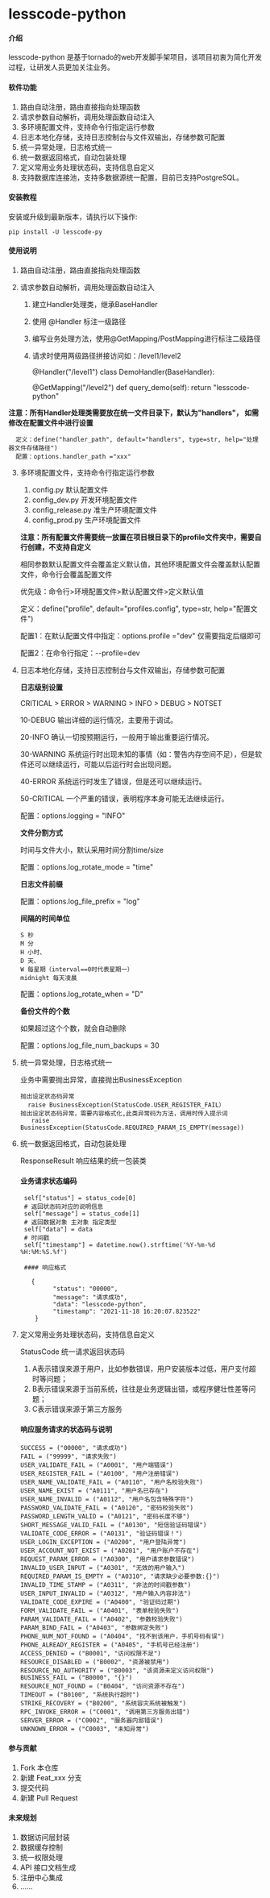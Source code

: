 # lesscode-python

#### 介绍
   lesscode-python 是基于tornado的web开发脚手架项目，该项目初衷为简化开发过程，让研发人员更加关注业务。
#### 软件功能
1. 路由自动注册，路由直接指向处理函数
2. 请求参数自动解析，调用处理函数自动注入
3. 多环境配置文件，支持命令行指定运行参数
4. 日志本地化存储，支持日志控制台与文件双输出，存储参数可配置
5. 统一异常处理，日志格式统一
6. 统一数据返回格式，自动包装处理
7. 定义常用业务处理状态码，支持信息自定义
8. 支持数据库连接池，支持多数据源统一配置，目前已支持PostgreSQL。
#### 安装教程

安装或升级到最新版本，请执行以下操作:
    
    pip install -U lesscode-py

#### 使用说明

1. 路由自动注册，路由直接指向处理函数
2. 请求参数自动解析，调用处理函数自动注入

   1. 建立Handler处理类，继承BaseHandler
   2. 使用 @Handler 标注一级路径
   3. 编写业务处理方法，使用@GetMapping/PostMapping进行标注二级路径
   4. 请求时使用两级路径拼接访问如：/level1/level2


       @Handler("/level1") 
       class DemoHandler(BaseHandler):

       @GetMapping("/level2")
       def query_demo(self):
        return "lesscode-python"


**注意：所有Handler处理类需要放在统一文件目录下，默认为"handlers"， 如需修改在配置文件中进行设置**
               
      定义：define("handler_path", default="handlers", type=str, help="处理器文件存储路径")
      配置：options.handler_path ="xxx"
3. 多环境配置文件，支持命令行指定运行参数
   
   1. config.py 默认配置文件
   2. config_dev.py 开发环境配置文件
   3. config_release.py 准生产环境配置文件
   4. config_prod.py 生产环境配置文件
   
   
   **注意：所有配置文件需要统一放置在项目根目录下的profile文件夹中，需要自行创建，不支持自定义**

   相同参数默认配置文件会覆盖定义默认值，其他环境配置文件会覆盖默认配置文件，命令行会覆盖配置文件
   
   优先级：命令行>环境配置文件>默认配置文件>定义默认值

      
      定义：define("profile", default="profiles.config", type=str, help="配置文件")

      配置1：在默认配置文件中指定：options.profile ="dev" 仅需要指定后缀即可

      配置2：在命令行指定：--profile=dev
      
4. 日志本地化存储，支持日志控制台与文件双输出，存储参数可配置


      **日志级别设置**

      CRITICAL > ERROR > WARNING > INFO > DEBUG > NOTSET

      10-DEBUG       输出详细的运行情况，主要用于调试。

      20-INFO        确认一切按预期运行，一般用于输出重要运行情况。

      30-WARNING     系统运行时出现未知的事情（如：警告内存空间不足），但是软件还可以继续运行，可能以后运行时会出现问题。
      
      40-ERROR       系统运行时发生了错误，但是还可以继续运行。

      50-CRITICAL    一个严重的错误，表明程序本身可能无法继续运行。
      
      配置：options.logging = "INFO"

      **文件分割方式**

      时间与文件大小，默认采用时间分割time/size

      配置：options.log_rotate_mode = "time"
      
      **日志文件前缀**

      配置：options.log_file_prefix = "log"

      **间隔的时间单位**

       S 秒
       M 分
       H 小时、
       D 天、
       W 每星期（interval==0时代表星期一）
       midnight 每天凌晨

      配置：options.log_rotate_when = "D"
      
      **备份文件的个数**

      如果超过这个个数，就会自动删除

      配置：options.log_file_num_backups = 30
 
5. 统一异常处理，日志格式统一
      
    业务中需要抛出异常，直接抛出BusinessException

       抛出设定状态码异常
         raise BusinessException(StatusCode.USER_REGISTER_FAIL）
       抛出设定状态码异常，需要内容格式化,此类异常码为方法，调用时传入提示词
          raise BusinessException(StatusCode.REQUIRED_PARAM_IS_EMPTY(message))
       
6. 统一数据返回格式，自动包装处理

      ResponseResult  响应结果的统一包装类
      #### 业务请求状态编码
        self["status"] = status_code[0]
        # 返回状态码对应的说明信息
        self["message"] = status_code[1]
        # 返回数据对象 主对象 指定类型
        self["data"] = data
        # 时间戳
        self["timestamp"] = datetime.now().strftime('%Y-%m-%d %H:%M:%S.%f')
      
        #### 响应格式

          {
                "status": "00000",
                "message": "请求成功",
                "data": "lesscode-python",
                "timestamp": "2021-11-18 16:20:07.823522"
           }
7. 定义常用业务处理状态码，支持信息自定义

    StatusCode 统一请求返回状态码
   1. A表示错误来源于用户，比如参数错误，用户安装版本过低，用户支付超时等问题；
   2. B表示错误来源于当前系统，往往是业务逻辑出错，或程序健壮性差等问题；
   3. C表示错误来源于第三方服务

    #### 响应服务请求的状态码与说明
       SUCCESS = ("00000", "请求成功")
       FAIL = ("99999", "请求失败")
       USER_VALIDATE_FAIL = ("A0001", "用户端错误")
       USER_REGISTER_FAIL = ("A0100", "用户注册错误")
       USER_NAME_VALIDATE_FAIL = ("A0110", "用户名校验失败")
       USER_NAME_EXIST = ("A0111", "用户名已存在")
       USER_NAME_INVALID = ("A0112", "用户名包含特殊字符")
       PASSWORD_VALIDATE_FAIL = ("A0120", "密码校验失败")
       PASSWORD_LENGTH_VALID = ("A0121", "密码长度不够")
       SHORT_MESSAGE_VALID_FAIL = ("A0130", "短信验证码错误")
       VALIDATE_CODE_ERROR = ("A0131", "验证码错误！")
       USER_LOGIN_EXCEPTION = ("A0200", "用户登陆异常")
       USER_ACCOUNT_NOT_EXIST = ("A0201", "用户账户不存在")
       REQUEST_PARAM_ERROR = ("A0300", "用户请求参数错误")
       INVALID_USER_INPUT = ("A0301", "无效的用户输入")
       REQUIRED_PARAM_IS_EMPTY = ("A0310", "请求缺少必要参数:{}")
       INVALID_TIME_STAMP = ("A0311", "非法的时间戳参数")
       USER_INPUT_INVALID = ("A0312", "用户输入内容非法")
       VALIDATE_CODE_EXPIRE = ("A0400", "验证码过期")
       FORM_VALIDATE_FAIL = ("A0401", "表单校验失败")
       PARAM_VALIDATE_FAIL = ("A0402", "参数校验失败")
       PARAM_BIND_FAIL = ("A0403", "参数绑定失败")
       PHONE_NUM_NOT_FOUND = ("A0404", "找不到该用户，手机号码有误")
       PHONE_ALREADY_REGISTER = ("A0405", "手机号已经注册")
       ACCESS_DENIED = ("B0001", "访问权限不足")
       RESOURCE_DISABLED = ("B0002", "资源被禁用")
       RESOURCE_NO_AUTHORITY = ("B0003", "该资源未定义访问权限")
       BUSINESS_FAIL = ("B0000", "{}")
       RESOURCE_NOT_FOUND = ("B0404", "访问资源不存在")
       TIMEOUT = ("B0100", "系统执行超时")
       STRIKE_RECOVERY = ("B0200", "系统容灾系统被触发")
       RPC_INVOKE_ERROR = ("C0001", "调用第三方服务出错")
       SERVER_ERROR = ("C0002", "服务器内部错误")
       UNKNOWN_ERROR = ("C0003", "未知异常")

#### 参与贡献

1.  Fork 本仓库
2.  新建 Feat_xxx 分支
3.  提交代码
4.  新建 Pull Request


#### 未来规划

1.  数据访问层封装
2.  数据缓存控制
3.  统一权限处理
4.  API 接口文档生成
5.  注册中心集成
6.  ......
